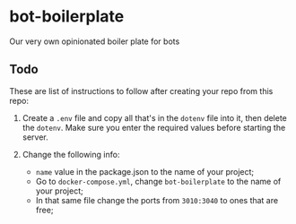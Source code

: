 # bot-boilerplate

Our very own opinionated boiler plate for bots

## Todo

These are list of instructions to follow after creating your repo from this repo:

1. Create a `.env` file and copy all that's in the `dotenv` file into it, then delete the `dotenv`. Make sure you enter the required values before starting the server.

2. Change the following info:

    - `name` value in the package.json to the name of your project;
    - Go to `docker-compose.yml`, change `bot-boilerplate` to the name of your project;
    - In that same file change the ports from `3010:3040` to ones that are free;
